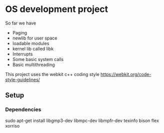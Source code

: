 # OS development project

So far we have
- Paging
- newlib for user space 
- loadable modules
- kernel lib called libk
- Interrupts
- Some basic system calls
- Basic multithreading

This project uses the webkit c++ coding style
https://webkit.org/code-style-guidelines/

## Setup

### Dependencies
sudo apt-get install libgmp3-dev libmpc-dev libmpfr-dev texinfo bison flex xorriso
